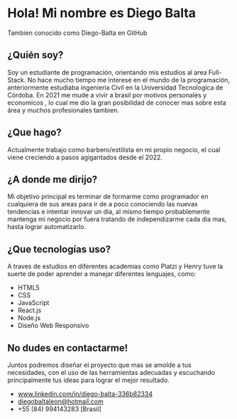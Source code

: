 # Hola! Mi nombre es Diego Balta
Tambien conocido como Diego-Balta en GitHub

## ¿Quién soy?

Soy un estudiante de programación, orientando mis estudios al area Full-Stack.
No hace mucho tiempo me interese en el mundo de la programación, anteriormente estudiaba ingenieria Civil en la Universidad Tecnologica de Córdoba.
En 2021 me mude a vivir a brasil por motivos personales y economicos , lo cual me dio la gran posibilidad de conocer mas sobre esta área y muchos profesionales tambien. 

## ¿Que hago?

Actualmente trabajo como barbero/estilista en mi propio negocio, el cual viene creciendo a pasos agigantados desde el 2022.

## ¿A donde me dirijo?

Mi objetivo principal es terminar de formarme como programador en cualquiera de sus areas para ir de a poco conociendo las nuevas tendencias e intentar innovar un dia, al mismo tiempo probablemente mantenga mi negocio por fuera tratando de independizarme cada dia mas, hasta lograr automatizarlo.

## ¿Que tecnologías uso?

A traves de estudios en diferentes academias como Platzi y Henry tuve la suerte de poder aprender a manejar diferentes lenguajes, como:

  * HTML5
  * CSS
  * JavaScript
  * React.js
  * Node.js
  * Diseño Web Responsivo

## No dudes en contactarme!

Juntos podremos diseñar el proyecto que mas se amolde a tus necesidades, con el uso de las herramientas adecuadas y escuchando principalmente tus ideas para lograr el mejor resultado.

 * www.linkedin.com/in/diego-balta-336b82334
 * diegobaltaleon@hotmail.com
 * +55 (84) 994143283 [Brasil]







